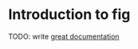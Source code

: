 # Introduction to fig

TODO: write [great documentation](http://jacobian.org/writing/what-to-write/)
